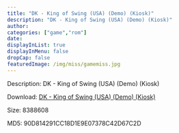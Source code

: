 ```yaml
---
title: "DK - King of Swing (USA) (Demo) (Kiosk)"
description: "DK - King of Swing (USA) (Demo) (Kiosk)"
author: 
categories: ["game","rom"]
date: 
displayInList: true
displayInMenu: false
dropCap: false
featuredImage: /img/miss/gamemiss.jpg
---
```


Description: DK - King of Swing (USA) (Demo) (Kiosk)

Download: <a style="text-decoration:underline;" href="https://mega.nz/#!CeR0iYDb!r2vZXIEUSRG0S4XvN0Vf3m0iqE0ms0OBxJ9Y8Im5PlY" target = "_blank" rel = "nofollow" > DK - King of Swing (USA) (Demo) (Kiosk)</a>

Size: 8388608

MD5: 90D814291CC18D1E9E07378C42D67C2D

